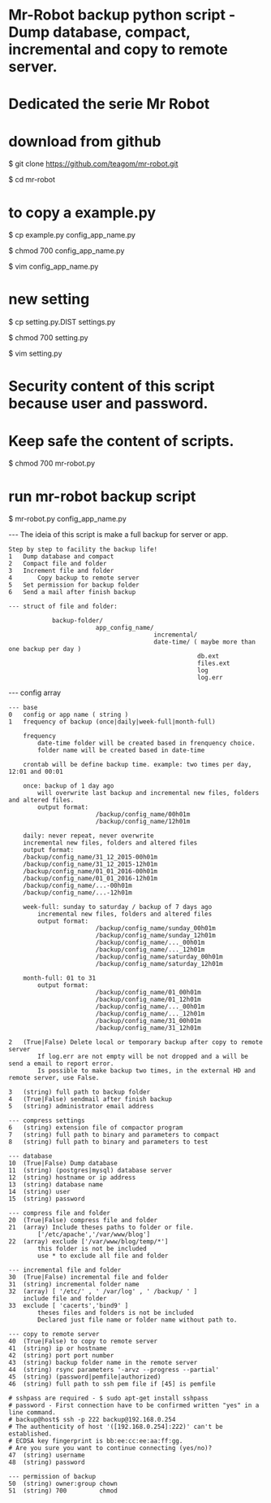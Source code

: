 # Mr-Robot backup python script - Dump database, compact, incremental and copy to remote server.
# Dedicated the serie Mr Robot

# download from github
$ git clone https://github.com/teagom/mr-robot.git

$ cd mr-robot

# to copy a example.py
$ cp example.py config_app_name.py

$ chmod 700 config_app_name.py

$ vim config_app_name.py

# new setting
$ cp setting.py.DIST settings.py

$ chmod 700 setting.py

$ vim setting.py

# Security content of this script because user and password.
# Keep safe the content of scripts.
$ chmod 700 mr-robot.py

# run mr-robot backup script
$ mr-robot.py config_app_name.py

--- The ideia of this script is make a full backup for server or app.
	
	Step by step to facility the backup life!
	1	Dump database and compact
	2 	Compact file and folder
	3	Increment file and folder
    4       Copy backup to remote server
    5	Set permission for backup folder
    6	Send a mail after finish backup

	--- struct of file and folder:

        		backup-folder/
                            app_config_name/
                                            incremental/
                                            date-time/ ( maybe more than one backup per day )
                                                        db.ext
                                                        files.ext
                                                        log
                                                        log.err
	
--- config array

	--- base
	0	config or app name ( string )
	1	frequency of backup (once|daily|week-full|month-full)

        frequency
            date-time folder will be created based in frenquency choice.
            folder name will be created based in date-time
            
		crontab will be define backup time. example: two times per day, 12:01 and 00:01 
		        
		once: backup of 1 day ago
            will overwrite last backup and incremental new files, folders and altered files.
            output format:
                            /backup/config_name/00h01m
                            /backup/config_name/12h01m

        daily: never repeat, never overwrite
        incremental new files, folders and altered files
        output format:
        /backup/config_name/31_12_2015-00h01m
        /backup/config_name/31_12_2015-12h01m
        /backup/config_name/01_01_2016-00h01m
        /backup/config_name/01_01_2016-12h01m
        /backup/config_name/...-00h01m
        /backup/config_name/...-12h01m

        week-full: sunday to saturday / backup of 7 days ago
            incremental new files, folders and altered files
            output format:
                            /backup/config_name/sunday_00h01m
                            /backup/config_name/sunday_12h01m
                            /backup/config_name/..._00h01m
                            /backup/config_name/..._12h01m
                            /backup/config_name/saturday_00h01m
                            /backup/config_name/saturday_12h01m
            
		month-full: 01 to 31
			output format:
                            /backup/config_name/01_00h01m
                            /backup/config_name/01_12h01m
                            /backup/config_name/..._00h01m
                            /backup/config_name/..._12h01m
                            /backup/config_name/31_00h01m
                            /backup/config_name/31_12h01m

    2   (True|False) Delete local or temporary backup after copy to remote server
            If log.err are not empty will be not dropped and a will be send a email to report error.
            Is possible to make backup two times, in the external HD and remote server, use False.

    3   (string) full path to backup folder
    4   (True|False) sendmail after finish backup
    5   (string) administrator email address
    
    --- compress settings
    6   (string) extension file of compactor program
	7   (string) full path to binary and parameters to compact
    8   (string) full path to binary and parameters to test
    
    --- database
    10  (True|False) Dump database
    11  (string) (postgres|mysql) database server
    12  (string) hostname or ip address
    13  (string) database name
    14  (string) user
    15  (string) password
        
    --- compress file and folder
    20  (True|False) compress file and folder
    21  (array)	Include theses paths to folder or file.
            ['/etc/apache','/var/www/blog']
    22  (array) exclude ['/var/www/blog/temp/*']
            this folder is not be included
            use * to exclude all file and folder

    --- incremental file and folder
    30  (True|False) incremental file and folder
	31  (string) incremental folder name
    32  (array) [ '/etc/' , ' /var/log' , ' /backup/ ' ]
        include file and folder
	33  exclude	[ 'cacerts','bind9' ]
            theses files and folders is not be included
            Declared just file name or folder name without path to.

    --- copy to remote server
    40  (True|False) to copy to remote server
    41  (string) ip or hostname
    42  (string) port port number
    43  (string) backup folder name in the remote server
    44  (string) rsync parameters '-arvz --progress --partial'
    45  (string) (password|pemfile|authorized)
    46  (string) full path to ssh pem file if [45] is pemfile
    
    # sshpass are required - $ sudo apt-get install sshpass
    # password - First connection have to be confirmed written "yes" in a line command.
    # backup@host$ ssh -p 222 backup@192.168.0.254
    # The authenticity of host '([192.168.0.254]:222)' can't be established.
    # ECDSA key fingerprint is bb:ee:cc:ee:aa:ff:gg.
    # Are you sure you want to continue connecting (yes/no)?
    47  (string) username
    48  (string) password

    --- permission of backup
    50  (string) owner:group chown
    51  (string) 700         chmod
